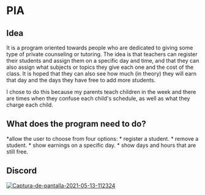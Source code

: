 # PIA

## Idea

It is a program oriented towards people who are dedicated to giving some type of private counseling or tutoring. The idea is that teachers can register their students and assign them on a specific day and time, and that they can also assign what subjects or topics they give each one and the cost of the class. It is hoped that they can also see how much (in theory) they will earn that day and the days they have free to add more students.

I chose to do this because my parents teach children in the week and there are times when they confuse each child's schedule, as well as what they charge each child.

## What does the program need to do?

*allow the user to choose from four options:
    * register a student.
    * remove a student.
    * show earnings on a specific day.
    * show days and hours that are still free.
             
## Discord

<a href="https://ibb.co/tPfKbsF"><img src="https://i.ibb.co/DgXW7CT/Captura-de-pantalla-2021-05-13-112324.png" alt="Captura-de-pantalla-2021-05-13-112324" border="0"></a>

